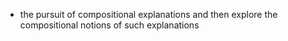 - the pursuit of compositional explanations and then explore the compositional notions of such explanations 